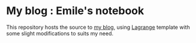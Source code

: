 # My blog : Emile's notebook
This repository hosts the source to [my blog](https://enbugging.github.io/littlenotebook/), using [Lagrange](https://github.com/LeNPaul/Lagrange) template with some slight modifications to suits my need.
